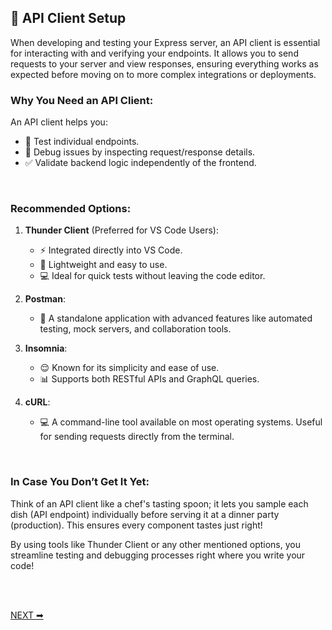## 🔌 API Client Setup

When developing and testing your Express server, an API client is essential for interacting with and verifying your endpoints. It allows you to send requests to your server and view responses, ensuring everything works as expected before moving on to more complex integrations or deployments.
<br>

### **Why You Need an API Client:**

An API client helps you:
*   🧪 Test individual endpoints.
*   🐞 Debug issues by inspecting request/response details.
*   ✅ Validate backend logic independently of the frontend.
<br>

### **Recommended Options:**

1.  **Thunder Client** (Preferred for VS Code Users):
    *   ⚡ Integrated directly into VS Code.
    *   🌟 Lightweight and easy to use.
    *   💻 Ideal for quick tests without leaving the code editor.
        
2.  **Postman**:
    *   🚀 A standalone application with advanced features like automated testing, mock servers, and collaboration tools.
        
3.  **Insomnia**:
    *   😌 Known for its simplicity and ease of use.
    *   📊 Supports both RESTful APIs and GraphQL queries.
        
4.  **cURL**:
    *   💻 A command-line tool available on most operating systems. Useful for sending requests directly from the terminal.
<br>

### **In Case You Don’t Get It Yet:**

Think of an API client like a chef's tasting spoon; it lets you sample each dish (API endpoint) individually before serving it at a dinner party (production). This ensures every component tastes just right!

By using tools like Thunder Client or any other mentioned options, you streamline testing and debugging processes right where you write your code!

<br>
<br>

[NEXT ➡](https://github.com/RajonDey/node-express-quickstart/blob/main/STEPS/step-3.md)
